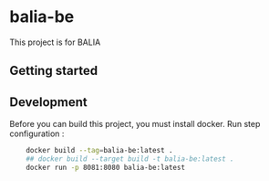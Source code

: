 # balia-be
This project is for BALIA

## Getting started

## Development

Before you can build this project, you must install docker.
Run step configuration :

```bash
	docker build --tag=balia-be:latest .
	## docker build --target build -t balia-be:latest .
	docker run -p 8081:8080 balia-be:latest
```